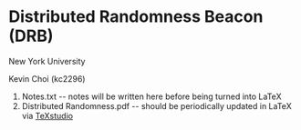 # Distributed Randomness Beacon (DRB)
New York University

Kevin Choi (kc2296)

1. Notes.txt -- notes will be written here before being turned into LaTeX
2. Distributed Randomness.pdf -- should be periodically updated in LaTeX via [TeXstudio](https://www.texstudio.org/)